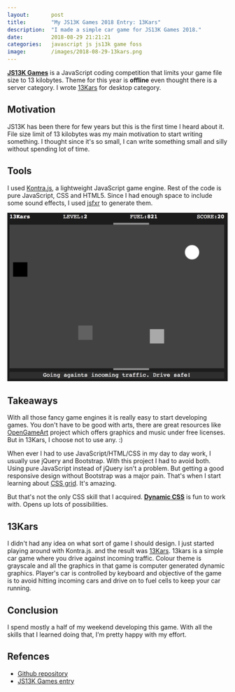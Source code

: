```yaml
---
layout:       post
title:        "My JS13K Games 2018 Entry: 13Kars"
description:  "I made a simple car game for JS13K Games 2018."
date:         2018-08-29 21:21:21
categories:   javascript js js13k game foss
image:        /images/2018-08-29-13kars.png
---
```

**[JS13K Games][js13k]** is a JavaScript coding competition that limits your
game file size to 13 kilobytes. Theme for this year is **offline** even thought
there is a server category. I wrote [13Kars][13kars] for desktop category.

## Motivation
JS13K has been there for few years but this is the first time I heard about it.
File size limit of 13 kilobytes was my main motivation to start writing
something. I thought since it's so small, I can write something small and silly
without spending lot of time.

## Tools
I used [Kontra.js][kontra], a lightweight JavaScript game engine. Rest of the
code is pure JavaScript, CSS and HTML5. Since I had enough space to include
some sound effects, I used [jsfxr][jsfxr] to generate them.

[![13Kars](/images/2018-08-29-13kars.png "13Kars")][13kars]

## Takeaways
With all those fancy game engines it is really easy to start developing games.
You don't have to be good with arts, there are great resources like
[OpenGameArt][opengameart] project which offers graphics and music under free
licenses. But in 13Kars, I choose not to use any. :)

When ever I had to use JavaScript/HTML/CSS in my day to day work, I usually use
jQuery and Bootstrap. With this project I had to avoid both. Using pure
JavaScript instead of jQuery isn't a problem. But getting a good responsive
design without Bootstrap was a major pain. That's when I start learning about
[CSS grid][css-grid]. It's amazing.

But that's not the only CSS skill that I acquired.
**[Dynamic CSS][dynamic-css]** is fun to work with. Opens up lots of
possibilities.

## 13Kars
I didn't had any idea on what sort of game I should design. I just started
playing around with Kontra.js. and the result was [13Kars][13kars]. 13kars is a
simple car game where you drive against incoming traffic. Colour theme is
grayscale and all the graphics in that game is computer generated dynamic
graphics. Player's car is controlled by keyboard and objective of the game is
to avoid hitting incoming cars and drive on to fuel cells to keep your car
running.

## Conclusion
I spend mostly a half of my weekend developing this game. With all the skills
that I learned doing that, I'm pretty happy with my effort.

## Refences
* [Github repository][github-13kars]
* [JS13K Games entry][js13k-13kars]

[js13k]:         https://2018.js13kgames.com/
[13kars]:        https://13kars.fq.nz/
[kontra]:        https://straker.github.io/kontra/
[jsfxr]:         http://github.grumdrig.com/jsfxr/
[opengameart]:   https://opengameart.org/
[css-grid]:      https://css-tricks.com/snippets/css/complete-guide-grid/
[dynamic-css]:   https://css-tricks.com/making-custom-properties-css-variables-dynamic/
[github-13kars]: https://github.com/kesara/13kars/
[js13k-13kars]:  https://2018.js13kgames.com/entries/13kars
